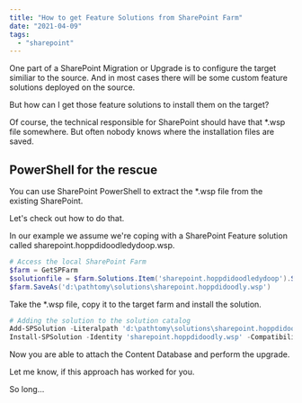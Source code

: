 ```yaml
---
title: "How to get Feature Solutions from SharePoint Farm"
date: "2021-04-09"
tags: 
  - "sharepoint"
---
```


One part of a SharePoint Migration or Upgrade is to configure the target similiar to the source. And in most cases there will be some custom feature solutions deployed on the source.

But how can I get those feature solutions to install them on the target?

<!--more-->

Of course, the technical responsible for SharePoint should have that \*.wsp file somewhere. But often nobody knows where the installation files are saved.

## PowerShell for the rescue

You can use SharePoint PowerShell to extract the \*.wsp file from the existing SharePoint.

Let's check out how to do that.

In our example we assume we're coping with a SharePoint Feature solution called sharepoint.hoppdidoodledydoop.wsp.

```powershell
# Access the local SharePoint Farm 
$farm = GetSPFarm
$solutionfile = $farm.Solutions.Item('sharepoint.hoppdidoodledydoop').SolutionFile 
$farm.SaveAs('d:\pathtomy\solutions\sharepoint.hoppdidoodly.wsp') 
```

Take the \*.wsp file, copy it to the target farm and install the solution.

```powershell
# Adding the solution to the solution catalog 
Add-SPSolution -Literalpath 'd:\pathtomy\solutions\sharepoint.hoppdidoodly.wsp') 
Install-SPSolution -Identity 'sharepoint.hoppdidoodly.wsp' -CompatibilityLevel 14, 15, 16 -GAC
```

Now you are able to attach the Content Database and perform the upgrade.

Let me know, if this approach has worked for you.

So long...
